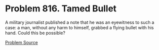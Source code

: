 # Problem 816. Tamed Bullet

A military journalist published a note that he was an eyewitness to such a case: a man, without any harm to himself, grabbed a flying bullet with his hand. Could this be possible?

[Problem Source](https://www.trizland.ru/tasks/1586/)